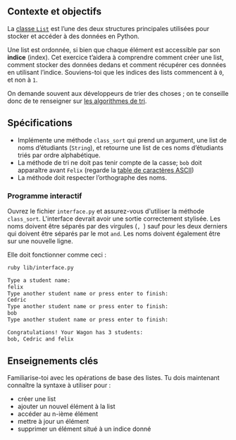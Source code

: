 ## Contexte et objectifs

La [classe `List`](https://docs.python.org/3/tutorial/datastructures.html) est l’une des deux structures principales utilisées pour stocker et accéder à des données en Python.

Une list est ordonnée, si bien que chaque élément est accessible par son **indice** (index). Cet exercice t’aidera
à comprendre comment créer une list, comment stocker des données dedans et comment récupérer ces données en utilisant l’indice.
Souviens-toi que les indices des lists commencent à `0`, et non à `1`.

On demande souvent aux développeurs de trier des choses ; on te conseille donc de te renseigner sur [les algorithmes de tri](https://fr.wikipedia.org/wiki/Algorithme\_de\_tri).

## Spécifications

- Implémente une méthode `class_sort` qui prend un argument, une list de noms d’étudiants (`String`), et retourne une list de ces noms d’étudiants triés par ordre alphabétique.
- La méthode de tri ne doit pas tenir compte de la casse; `bob` doit apparaître avant `Felix` (regarde la [table de caractères ASCII](http://www.asciitable.com/))
- La méthode doit respecter l’orthographe des noms.

### Programme interactif

Ouvrez le fichier `interface.py` et assurez-vous d'utiliser la méthode `class_sort`. L'interface devrait avoir une sortie correctement stylisée. Les noms doivent être séparés par des virgules (`, `) sauf pour les deux derniers qui doivent être séparés par le mot `and`. Les noms doivent également être sur une nouvelle ligne.

Elle doit fonctionner comme ceci :

```bash
ruby lib/interface.py

Type a student name:
felix
Type another student name or press enter to finish:
Cedric
Type another student name or press enter to finish:
bob
Type another student name or press enter to finish:

Congratulations! Your Wagon has 3 students:
bob, Cedric and felix
```

## Enseignements clés

Familiarise-toi avec les opérations de base des listes. Tu dois maintenant connaître la syntaxe à utiliser pour :

- créer une list
- ajouter un nouvel élément à la list
- accéder au n-ième élément
- mettre à jour un élément
- supprimer un élément situé à un indice donné
